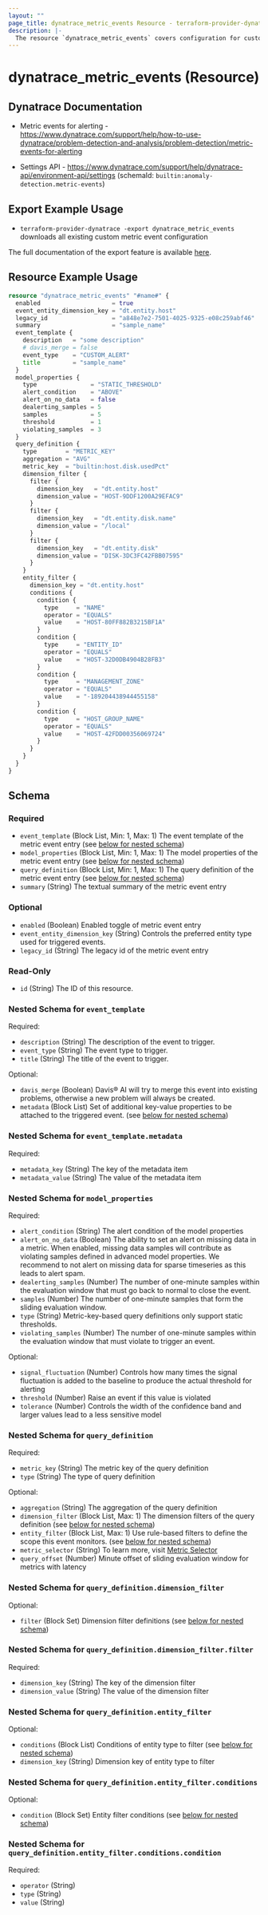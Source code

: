 ```yaml
---
layout: ""
page_title: dynatrace_metric_events Resource - terraform-provider-dynatrace"
description: |-
  The resource `dynatrace_metric_events` covers configuration for custom metric events
---
```


# dynatrace_metric_events (Resource)

## Dynatrace Documentation

- Metric events for alerting - https://www.dynatrace.com/support/help/how-to-use-dynatrace/problem-detection-and-analysis/problem-detection/metric-events-for-alerting

- Settings API - https://www.dynatrace.com/support/help/dynatrace-api/environment-api/settings (schemaId: `builtin:anomaly-detection.metric-events`)

## Export Example Usage

- `terraform-provider-dynatrace -export dynatrace_metric_events` downloads all existing custom metric event configuration

The full documentation of the export feature is available [here](https://registry.terraform.io/providers/dynatrace-oss/dynatrace/latest/docs/guides/export-v2).

## Resource Example Usage

```terraform
resource "dynatrace_metric_events" "#name#" {
  enabled                    = true
  event_entity_dimension_key = "dt.entity.host"
  legacy_id                  = "a848e7e2-7501-4025-9325-e08c259abf46"
  summary                    = "sample_name"
  event_template {
    description   = "some description"
    # davis_merge = false
    event_type    = "CUSTOM_ALERT"
    title         = "sample_name"
  }
  model_properties {
    type               = "STATIC_THRESHOLD"
    alert_condition    = "ABOVE"
    alert_on_no_data   = false
    dealerting_samples = 5
    samples            = 5
    threshold          = 1
    violating_samples  = 3
  }
  query_definition {
    type        = "METRIC_KEY"
    aggregation = "AVG"
    metric_key  = "builtin:host.disk.usedPct"
    dimension_filter {
      filter {
        dimension_key   = "dt.entity.host"
        dimension_value = "HOST-9DDF1200A29EFAC9"
      }
      filter {
        dimension_key   = "dt.entity.disk.name"
        dimension_value = "/local"
      }
      filter {
        dimension_key   = "dt.entity.disk"
        dimension_value = "DISK-3DC3FC42FBB07595"
      }
    }
    entity_filter {
      dimension_key = "dt.entity.host"
      conditions {
        condition {
          type     = "NAME"
          operator = "EQUALS"
          value    = "HOST-80FF882B3215BF1A"
        }
        condition {
          type     = "ENTITY_ID"
          operator = "EQUALS"
          value    = "HOST-32D0DB4904B28FB3"
        }
        condition {
          type     = "MANAGEMENT_ZONE"
          operator = "EQUALS"
          value    = "-189204438944455158"
        }
        condition {
          type     = "HOST_GROUP_NAME"
          operator = "EQUALS"
          value    = "HOST-42FDD00356069724"
        }
      }
    }
  }
}
```

<!-- schema generated by tfplugindocs -->
## Schema

### Required

- `event_template` (Block List, Min: 1, Max: 1) The event template of the metric event entry (see [below for nested schema](#nestedblock--event_template))
- `model_properties` (Block List, Min: 1, Max: 1) The model properties of the metric event entry (see [below for nested schema](#nestedblock--model_properties))
- `query_definition` (Block List, Min: 1, Max: 1) The query definition of the metric event entry (see [below for nested schema](#nestedblock--query_definition))
- `summary` (String) The textual summary of the metric event entry

### Optional

- `enabled` (Boolean) Enabled toggle of metric event entry
- `event_entity_dimension_key` (String) Controls the preferred entity type used for triggered events.
- `legacy_id` (String) The legacy id of the metric event entry

### Read-Only

- `id` (String) The ID of this resource.

<a id="nestedblock--event_template"></a>
### Nested Schema for `event_template`

Required:

- `description` (String) The description of the event to trigger.
- `event_type` (String) The event type to trigger.
- `title` (String) The title of the event to trigger.

Optional:

- `davis_merge` (Boolean) Davis® AI will try to merge this event into existing problems, otherwise a new problem will always be created.
- `metadata` (Block List) Set of additional key-value properties to be attached to the triggered event. (see [below for nested schema](#nestedblock--event_template--metadata))

<a id="nestedblock--event_template--metadata"></a>
### Nested Schema for `event_template.metadata`

Required:

- `metadata_key` (String) The key of the metadata item
- `metadata_value` (String) The value of the metadata item



<a id="nestedblock--model_properties"></a>
### Nested Schema for `model_properties`

Required:

- `alert_condition` (String) The alert condition of the model properties
- `alert_on_no_data` (Boolean) The ability to set an alert on missing data in a metric. When enabled, missing data samples will contribute as violating samples defined in advanced model properties. We recommend to not alert on missing data for sparse timeseries as this leads to alert spam.
- `dealerting_samples` (Number) The number of one-minute samples within the evaluation window that must go back to normal to close the event.
- `samples` (Number) The number of one-minute samples that form the sliding evaluation window.
- `type` (String) Metric-key-based query definitions only support static thresholds.
- `violating_samples` (Number) The number of one-minute samples within the evaluation window that must violate to trigger an event.

Optional:

- `signal_fluctuation` (Number) Controls how many times the signal fluctuation is added to the baseline to produce the actual threshold for alerting
- `threshold` (Number) Raise an event if this value is violated
- `tolerance` (Number) Controls the width of the confidence band and larger values lead to a less sensitive model


<a id="nestedblock--query_definition"></a>
### Nested Schema for `query_definition`

Required:

- `metric_key` (String) The metric key of the query definition
- `type` (String) The type of query definition

Optional:

- `aggregation` (String) The aggregation of the query definition
- `dimension_filter` (Block List, Max: 1) The dimension filters of the query definition (see [below for nested schema](#nestedblock--query_definition--dimension_filter))
- `entity_filter` (Block List, Max: 1) Use rule-based filters to define the scope this event monitors. (see [below for nested schema](#nestedblock--query_definition--entity_filter))
- `metric_selector` (String) To learn more, visit [Metric Selector](https://dt-url.net/metselad)
- `query_offset` (Number) Minute offset of sliding evaluation window for metrics with latency

<a id="nestedblock--query_definition--dimension_filter"></a>
### Nested Schema for `query_definition.dimension_filter`

Optional:

- `filter` (Block Set) Dimension filter definitions (see [below for nested schema](#nestedblock--query_definition--dimension_filter--filter))

<a id="nestedblock--query_definition--dimension_filter--filter"></a>
### Nested Schema for `query_definition.dimension_filter.filter`

Required:

- `dimension_key` (String) The key of the dimension filter
- `dimension_value` (String) The value of the dimension filter



<a id="nestedblock--query_definition--entity_filter"></a>
### Nested Schema for `query_definition.entity_filter`

Optional:

- `conditions` (Block List) Conditions of entity type to filter (see [below for nested schema](#nestedblock--query_definition--entity_filter--conditions))
- `dimension_key` (String) Dimension key of entity type to filter

<a id="nestedblock--query_definition--entity_filter--conditions"></a>
### Nested Schema for `query_definition.entity_filter.conditions`

Optional:

- `condition` (Block Set) Entity filter conditions (see [below for nested schema](#nestedblock--query_definition--entity_filter--conditions--condition))

<a id="nestedblock--query_definition--entity_filter--conditions--condition"></a>
### Nested Schema for `query_definition.entity_filter.conditions.condition`

Required:

- `operator` (String)
- `type` (String)
- `value` (String)
 